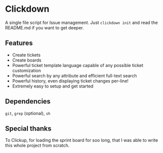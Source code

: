 # Clickdown

A single file script for Issue management. Just `clickdown init` and read the README.md if you want to get deeper.

## Features

* Create tickets
* Create boards
* Powerful ticket template language capable of any possible ticket customization
* Powerful search by any attribute and efficient full-text search
* Powerful history, even displaying ticket changes per-line!
* Extremely easy to setup and get started

## Dependencies

`git`, `grep` (optional), `sh`

## Special thanks

To Clickup, for loading the sprint board for soo long, that I was able to write this whole project from scratch.
